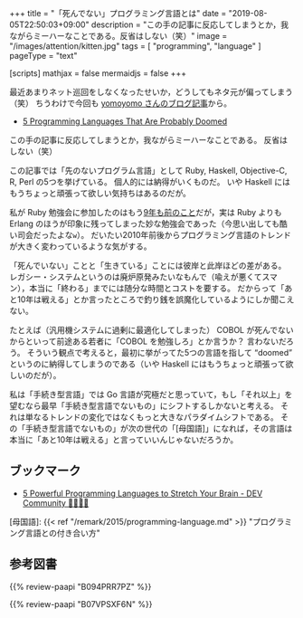 +++
title = "「死んでない」プログラミング言語とは"
date =  "2019-08-05T22:50:03+09:00"
description = "この手の記事に反応してしまうとか，我ながらミーハーなことである。反省はしない（笑）"
image = "/images/attention/kitten.jpg"
tags = [ "programming", "language" ]
pageType = "text"

[scripts]
  mathjax = false
  mermaidjs = false
+++

最近あまりネット巡回をしなくなったせいか，どうしてもネタ元が偏ってしまう（笑） ちうわけで今回も [yomoyomo さんのブログ記事](https://yamdas.hatenablog.com/entry/20190805/doomed-programming-language "おそらく先がない5つのプログラミング言語？ - YAMDAS現更新履歴")から。

- [5 Programming Languages That Are Probably Doomed](https://insights.dice.com/2019/07/29/5-programming-languages-probably-doomed/)

この手の記事に反応してしまうとか，我ながらミーハーなことである。
反省はしない（笑）

この記事では「先のないプログラム言語」として Ruby, Haskell, Objective-C, R, Perl の5つを挙げている。
個人的には納得がいくものだ。
いや Haskell にはもうちょっと頑張って欲しい気持ちはあるのだが。

私が Ruby 勉強会に参加したのはもう[9年も前のこと](https://baldanders.info/blog/000502/ "https://baldanders.info/blog/000502/")だが，実は Ruby よりも Erlang のほうが印象に残ってしまった妙な勉強会であった（今思い出しても酷い司会だったよな`w`）。
だいたい2010年前後からプログラミング言語のトレンドが大きく変わっているような気がする。

「死んでいない」ことと「生きている」ことには彼岸と此岸ほどの差がある。
レガシー・システムというのは廃炉原発みたいなもんで（喩えが悪くてスマン），本当に「終わる」までには随分な時間とコストを要する。
だからって「あと10年は戦える」とか言ったところで釣り銭を誤魔化しているようにしか聞こえない。

たとえば（汎用機システムに過剰に最適化してしまった） COBOL が死んでないからといって前途ある若者に「COBOL を勉強しろ」とか言うか？ 言わないだろう。
そういう観点で考えると，最初に挙がってた5つの言語を指して “doomed” というのに納得してしまうのである（いや Haskell にはもうちょっと頑張って欲しいのだが）。

私は「手続き型言語」では Go 言語が究極だと思っていて，もし「それ以上」を望むなら最早「手続き型言語でないもの」にシフトするしかないと考える。
それは単なるトレンドの変化ではなくもっと大きなパラダイムシフトである。
その「手続き型言語でないもの」が次の世代の「[母国語]」になれば，その言語は本当に「あと10年は戦える」と言っていいんじゃないだろうか。

## ブックマーク

- [5 Powerful Programming Languages to Stretch Your Brain - DEV Community 👩‍💻👨‍💻](https://dev.to/jacobherrington/5-programming-languages-to-stretch-your-brain-mmg)

[母国語]: {{< ref "/remark/2015/programming-language.md" >}} "プログラミング言語との付き合い方"

## 参考図書

{{% review-paapi "B094PRR7PZ" %}} <!-- プログラミング言語Go -->

{{% review-paapi "B07VPSXF6N" %}} <!-- 改訂2版 みんなのGo言語 -->
